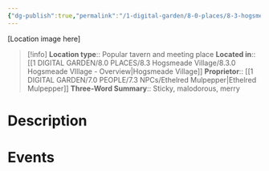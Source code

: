 ```yaml
---
{"dg-publish":true,"permalink":"/1-digital-garden/8-0-places/8-3-hogsmeade-village/8-3-06-the-hog-s-head/","tags":["#place","#hogsmeade","#tavern"]}
---
```


[Location image here]
>[!info]
>**Location type**::  Popular tavern and meeting place
>**Located in**:: [[1 DIGITAL GARDEN/8.0 PLACES/8.3 Hogsmeade Village/8.3.0 Hogsmeade VIllage - Overview\|Hogsmeade Village]]
>**Proprietor**:: [[1 DIGITAL GARDEN/7.0 PEOPLE/7.3 NPCs/Ethelred Mulpepper\|Ethelred Mulpepper]]
>**Three-Word Summary**:: Sticky, malodorous, merry

# Description


# Events

